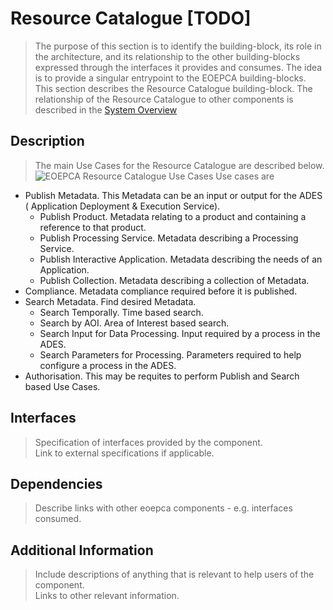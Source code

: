 # Resource Catalogue [TODO]

>The purpose of this section is to identify the building-block, its role in the architecture, and its relationship to the other building-blocks expressed through the interfaces it provides and consumes. The idea is to provide a singular entrypoint to the EOEPCA building-blocks.<br>
This section describes the Resource Catalogue building-block. The relationship of the Resource Catalogue to other components is described in the <a href="../../system/overview/">System Overview</a>


## Description

>The main Use Cases for the Resource Catalogue are described below.<br>
![EOEPCA Resource Catalogue Use Cases](../../img/EOEPCA-Resource-Cat-Use-Cases.png "EOEPCA Resource Catalogue Use Cases")
>Use cases are
- Publish Metadata.  This Metadata can be an input or output for the ADES ( Application Deployment & Execution Service).
  * Publish Product. Metadata relating to a product and containing a reference to that product.
  * Publish Processing Service. Metadata describing a Processing Service.
  * Publish Interactive Application. Metadata describing the needs of an Application.
  * Publish Collection.  Metadata describing a collection of Metadata.
- Compliance. Metadata compliance required before it is published. 
- Search Metadata.  Find desired Metadata.
  * Search Temporally. Time based search. 
  * Search by AOI. Area of Interest based search. 
  * Search Input for Data Processing. Input required by a process in the ADES.
  * Search Parameters for Processing. Parameters required to help configure a process in the ADES.
- Authorisation. This may be requites to perform Publish and Search based Use Cases.


## Interfaces

> Specification of interfaces provided by the component.<br>
> Link to external specifications if applicable.

## Dependencies

> Describe links with other eoepca components - e.g. interfaces consumed.

## Additional Information

> Include descriptions of anything that is relevant to help users of the component.<br>
> Links to other relevant information.
